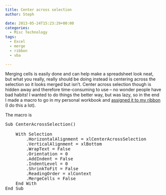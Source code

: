 ```yaml
---
title: Center across selection
author: Steph

date: 2013-05-24T15:23:29+00:00
categories:
  - Misc Technology
tags:
  - Excel
  - merge
  - ribbon
  - vba

---
```

Merging cells is easily done and can help make a spreadsheet look neat, but what you really, really should be doing instead is centering across the selection so it looks merged but isn&#8217;t. Center across selection though is hidden away and therefore time-consuming to use &#8211; no wonder people have bad habits! I wanted to do things the better way, but was lazy, so in the end I made a macro to go in my personal workbook and <a href="http://office.microsoft.com/en-gb/excel-help/assign-a-macro-to-a-button-HA102809517.aspx?CTT=1" title="Assign a button" target="_blank">assigned it to my ribbon</a> (I do this a lot).

The macro is

<pre lang="vb" line="1">Sub CenterAcrossSelection()

    With Selection
        .HorizontalAlignment = xlCenterAcrossSelection
        .VerticalAlignment = xlBottom
        .WrapText = False
        .Orientation = 0
        .AddIndent = False
        .IndentLevel = 0
        .ShrinkToFit = False
        .ReadingOrder = xlContext
        .MergeCells = False
    End With
End Sub
</pre>